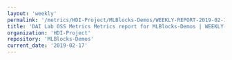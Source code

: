 ```yaml
---
layout: 'weekly'
permalink: '/metrics/HDI-Project/MLBlocks-Demos/WEEKLY-REPORT-2019-02-17'
title: 'DAI Lab OSS Metrics Metrics report for MLBlocks-Demos | WEEKLY-REPORT-2019-02-17'
organization: 'HDI-Project'
repository: 'MLBlocks-Demos'
current_date: '2019-02-17'
---
```

